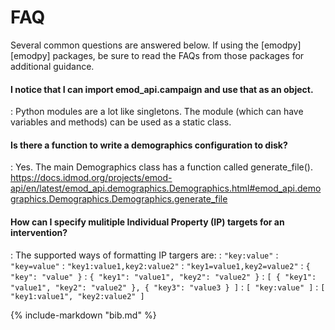 # FAQ

Several common questions are answered below. If using the [emodpy][emodpy] packages, be sure to read the FAQs from those packages for additional guidance.

#### I notice that I can import emod_api.campaign and use that as an object.
: Python modules are a lot like singletons. The module (which can have variables and methods) can be used as a static class.

#### Is there a function to write a demographics configuration to disk?
: Yes. The main Demographics class has a function called generate_file(). https://docs.idmod.org/projects/emod-api/en/latest/emod_api.demographics.Demographics.html#emod_api.demographics.Demographics.Demographics.generate_file 

#### How can I specify mulitiple Individual Property (IP) targets for an intervention?
: The supported ways of formatting IP targers are:
: `"key:value"`
: `"key=value"`
: `"key1:value1,key2:value2"`
: `"key1=value1,key2=value2"`
: `{ "key": "value" }`
: `{ "key1": "value1", "key2": "value2" }`
: `[ { "key1": "value1", "key2": "value2" }, { "key3": "value3 } ]`
: `[ "key:value" ]`
: `[ "key1:value1", "key2:value2" ]`

{%
    include-markdown "bib.md"
%}
